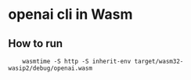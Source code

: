 # openai cli in Wasm


## How to run
```
    wasmtime -S http -S inherit-env target/wasm32-wasip2/debug/openai.wasm
```
